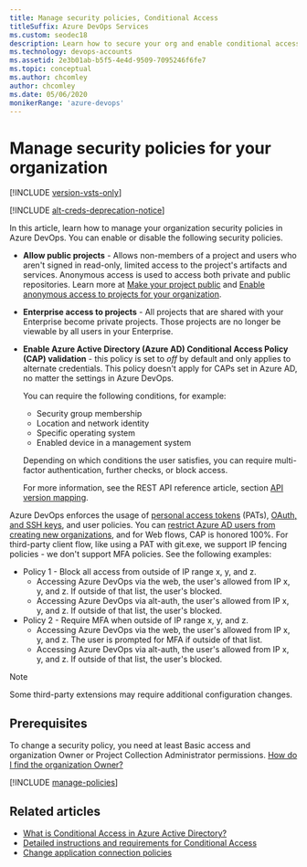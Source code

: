 ```yaml
---
title: Manage security policies, Conditional Access
titleSuffix: Azure DevOps Services
ms.custom: seodec18
description: Learn how to secure your org and enable conditional access with Azure AD, enterprise access to projects, and allow public projects.
ms.technology: devops-accounts
ms.assetid: 2e3b01ab-b5f5-4e4d-9509-7095246f6fe7
ms.topic: conceptual
ms.author: chcomley
author: chcomley
ms.date: 05/06/2020
monikerRange: 'azure-devops'
---
```


# Manage security policies for your organization

[!INCLUDE [version-vsts-only](../../includes/version-vsts-only.md)]

[!INCLUDE [alt-creds-deprecation-notice](../../includes/alt-creds-deprecation-notice.md)]

In this article, learn how to manage your organization security policies in Azure DevOps. You can enable or disable the following security policies.

- **Allow public projects** - Allows non-members of a project and users who aren't signed in read-only, limited access to the project's artifacts and services. Anonymous access is used to access both private and public repositories. Learn more at [Make your project public](../public/make-project-public.md) and [Enable anonymous access to projects for your organization](../public/create-public-project.md#enable-anonymous-access-to-projects-for-your-organization).
- **Enterprise access to projects** - All projects that are shared with your Enterprise become private projects. Those projects are no longer be viewable by all users in your Enterprise.
- **Enable Azure Active Directory (Azure AD) Conditional Access Policy (CAP) validation** - this policy is set to _off_ by default and only applies to alternate credentials. This policy doesn't apply for CAPs set in Azure AD, no matter the settings in Azure DevOps.

  You can require the following conditions, for example:

  - Security group membership
  - Location and network identity
  - Specific operating system
  - Enabled device in a management system

  Depending on which conditions the user satisfies, you can require multi-factor authentication, further checks, or block access.

  For more information, see the REST API reference article, section [API version mapping](https://docs.microsoft.com/rest/api/azure/devops/?view=azure-devops-server-rest-5.0).

Azure DevOps enforces the usage of [personal access tokens](use-personal-access-tokens-to-authenticate.md) (PATs), [OAuth, and SSH keys](change-application-access-policies.md), and user policies. You can [restrict Azure AD users from creating new organizations](azure-ad-tenant-policy-restrict-org-creation.md), and for Web flows, CAP is honored 100%. For third-party client flow, like using a PAT with git.exe, we support IP fencing policies - we don't support MFA policies. See the following examples:

- Policy 1 - Block all access from outside of IP range x, y, and z.
  - Accessing Azure DevOps via the web, the user's allowed from IP x, y, and z. If outside of that list, the user's blocked.
  - Accessing Azure DevOps via alt-auth, the user's allowed from IP x, y, and z. If outside of that list, the user's blocked.
- Policy 2 - Require MFA when outside of IP range x, y, and z.
  - Accessing Azure DevOps via the web, the user's allowed from IP x, y, and z. The user is prompted for MFA if outside of that list.
  - Accessing Azure DevOps via alt-auth, the user's allowed from IP x, y, and z. If outside of that list, the user's blocked.

> [!NOTE]
> Some third-party extensions may require additional configuration changes.

## Prerequisites

To change a security policy, you need at least Basic access and organization Owner or Project Collection Administrator permissions.
[How do I find the organization Owner?](../security/lookup-organization-owner-admin.md)

[!INCLUDE [manage-policies](../../includes/manage-policies.md)]

## Related articles

- [What is Conditional Access in Azure Active Directory?](/azure/active-directory/active-directory-conditional-access)
- [Detailed instructions and requirements for Conditional Access](/azure/active-directory/active-directory-conditional-access-azuread-connected-apps)
- [Change application connection policies](change-application-access-policies.md)

<!---
Removed the following, as I don't feel it belongs in this article, but want to save:

Secure resources for organizations in Azure DevOps that are backed by an Azure Active Directory (Azure AD) tenant, with Conditional Access. Conditional Access policies (CAPs), like multi-factor authentication, help protect against the risk of compromised credentials and keep your organization data safe. There's also a policy where only devices connected to a corporate network can gain access, called Enterprise access to projects. Implement requirements and actions for devices in a device management system. A device management system is security software that's used by IT departments to manage devices running various operating systems (OSs), from various locations and networks.





-->
